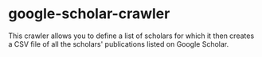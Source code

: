 # google-scholar-crawler
This crawler allows you to define a list of scholars for which it then creates a CSV file of all the scholars' publications listed on Google Scholar.

